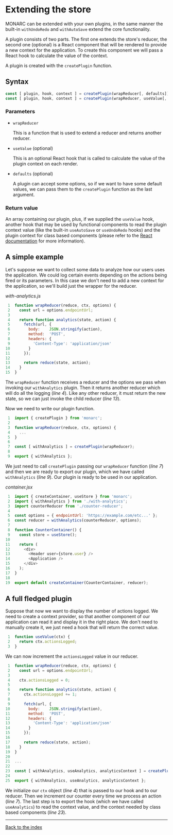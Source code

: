 # Extending the store

MONARC can be extended with your own plugins, in the same manner the built-in `withUndoRedo` and `withAutoSave` extend the core functionality.

A plugin consists of two parts. The first one extends the store's reducer, the second one (optional) is a React component that will be rendered to provide a new context for the application. To create this component we will pass a React hook to calculate the value of the context.

A plugin is created with the `createPlugin` function.

## Syntax

```js
const [ plugin, hook, context ] = createPlugin(wrapReducer[, defaults]);
const [ plugin, hook, context ] = createPlugin(wrapReducer, useValue[, defaults]);
```

### Parameters

* `wrapReducer`

  This is a function that is used to extend a reducer and returns another reducer.

* `useValue` (optional)

  This is an optional React hook that is called to calculate the value of the plugin context on each render.

* `defaults` (optional)

  A plugin can accept some options, so if we want to have some default values, we can pass them to the `createPlugin` function as the last argument.

### Return value

An array containing our plugin, plus, if we supplied the `useValue` hook, another hook that may be used by functional components to read the plugin context value (like the built-in `useAutoSave` or `useUndoRedo` hooks) and the plugin context for class based components (please refer to the [React documentation](https://en.reactjs.org/docs/context.html#classcontexttype) for more information).

## A simple example

Let's suppose we want to collect some data to analyze how our users uses the application. We could log certain events depending on the actions being fired or its parameters. In this case we don't need to add a new context for the application, so we'll build just the wrapper for the reducer.

*with-analytics.js*

```js
 1  function wrapReducer(reduce, ctx, options) {
 2    const url = options.endpointUrl;
 3
 4    return function analytics(state, action) {
 5      fetch(url, {
 6        body:    JSON.stringify(action),
 7        method:  'POST',
 8        headers: {
 9          'Content-Type': 'application/json'
10        }
11      });
12
13      return reduce(state, action);
14    }
15  }
```

The `wrapReducer` function receives a reducer and the options we pass when invoking our `withAnalytics` plugin. Then it returns another reducer which will do all the logging (*line 4*). Like any other reducer, it must return the new state, so we can just invoke the child reducer (*line 13*).

Now we need to write our plugin function.

```js
 1  import { createPlugin } from 'monarc';
 2
 3  function wrapReducer(reduce, ctx, options) {
 4    ...
 5  }
 6
 7  const [ withAnalytics ] = createPlugin(wrapReducer);
 8
 9  export { withAnalytics };
```

We just need to call `createPlugin` passing our `wrapReducer` function (*line 7*) and then we are ready to export our plugin, which we have called `withAnalytics` (*line 9*). Our plugin is ready to be used in our application.

*container.jsx*

```jsx
 1  import { createContainer, useStore } from 'monarc';
 2  import { withAnalytics } from './with-analytics';
 3  import counterReducer from './counter-reducer';
 4
 5  const options = { endpointUrl: 'https://example.com/etc...' };
 6  const reducer = withAnalytics(counterReducer, options);
 7
 8  function CounterContainer() {
 9    const store = useStore();
10
11    return (
12      <div>
13        <Header user={store.user} />
14        <Application />
15      </div>
16    );
17  }
18
19  export default createContainer(CounterContainer, reducer);
```

## A full fledged plugin

Suppose that now we want to display the number of actions logged. We need to create a context provider, so that another component of our application can read it and display it in the right place. We don't need to manually create it, we just need a hook that will return the correct value.

```jsx
 1  function useValue(ctx) {
 2    return ctx.actionsLogged;
 3  }
```

We can now increment the `actionsLogged` value in our reducer.

```jsx
 1  function wrapReducer(reduce, ctx, options) {
 2    const url = options.endpointUrl;
 3
 4    ctx.actionsLogged = 0;
 5
 6    return function analytics(state, action) {
 7      ctx.actionsLogged += 1;
 8
 9      fetch(url, {
10        body:    JSON.stringify(action),
11        method:  'POST',
12        headers: {
13          'Content-Type': 'application/json'
14        }
15      });
16
17      return reduce(state, action);
18    }
19  }
20
21  ...
22
23  const [ withAnalytics, useAnalytics, analyticsContext ] = createPlugin(wrapReducer, useValue);
24
25  export { withAnalytics, useAnalytics, analyticsContext };
```

We initialize our `ctx` object (*line 4*) that is passed to our hook and to our reducer. Then we increment our counter every time we process an action (*line 7*). The last step is to export the hook (which we have called `useAnalytics`) to read the context value, and the context needed by class based components (*line 23*).

---

[Back to the index](../README.md)
